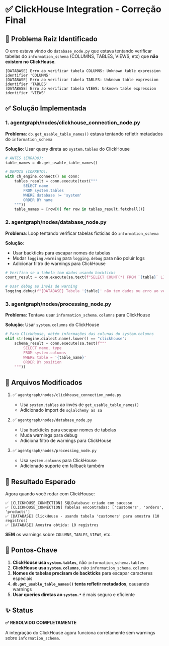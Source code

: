 # ✅ ClickHouse Integration - Correção Final

## 🎯 Problema Raiz Identificado

O erro estava vindo do `database_node.py` que estava tentando verificar tabelas do `information_schema` (COLUMNS, TABLES, VIEWS, etc) que **não existem no ClickHouse**.

```
[DATABASE] Erro ao verificar tabela COLUMNS: Unknown table expression identifier 'COLUMNS'
[DATABASE] Erro ao verificar tabela TABLES: Unknown table expression identifier 'TABLES'
[DATABASE] Erro ao verificar tabela VIEWS: Unknown table expression identifier 'VIEWS'
```

## ✅ Solução Implementada

### 1. **agentgraph/nodes/clickhouse_connection_node.py**

**Problema**: `db.get_usable_table_names()` estava tentando refletir metadados do `information_schema`

**Solução**: Usar query direta ao `system.tables` do ClickHouse

```python
# ANTES (ERRADO):
table_names = db.get_usable_table_names()

# DEPOIS (CORRETO):
with ch_engine.connect() as conn:
    tables_result = conn.execute(text("""
        SELECT name
        FROM system.tables
        WHERE database != 'system'
        ORDER BY name
    """))
    table_names = [row[0] for row in tables_result.fetchall()]
```

### 2. **agentgraph/nodes/database_node.py**

**Problema**: Loop tentando verificar tabelas fictícias do `information_schema`

**Solução**: 
- Usar backticks para escapar nomes de tabelas
- Mudar `logging.warning` para `logging.debug` para não poluir logs
- Adicionar filtro de warnings para ClickHouse

```python
# Verifica se a tabela tem dados usando backticks
count_result = conn.execute(sa.text(f"SELECT COUNT(*) FROM `{table}` LIMIT 1"))

# Usar debug ao invés de warning
logging.debug(f"[DATABASE] Tabela '{table}' não tem dados ou erro ao verificar")
```

### 3. **agentgraph/nodes/processing_node.py**

**Problema**: Tentava usar `information_schema.columns` para ClickHouse

**Solução**: Usar `system.columns` do ClickHouse

```python
# Para ClickHouse, obtém informações das colunas do system.columns
elif str(engine.dialect.name).lower() == "clickhouse":
    schema_result = conn.execute(sa.text(f"""
        SELECT name, type
        FROM system.columns
        WHERE table = '{table_name}'
        ORDER BY position
    """))
```

## 📝 Arquivos Modificados

1. ✅ `agentgraph/nodes/clickhouse_connection_node.py`
   - Usa `system.tables` ao invés de `get_usable_table_names()`
   - Adicionado import de `sqlalchemy as sa`

2. ✅ `agentgraph/nodes/database_node.py`
   - Usa backticks para escapar nomes de tabelas
   - Muda warnings para debug
   - Adiciona filtro de warnings para ClickHouse

3. ✅ `agentgraph/nodes/processing_node.py`
   - Usa `system.columns` para ClickHouse
   - Adicionado suporte em fallback também

## 🧪 Resultado Esperado

Agora quando você rodar com ClickHouse:

```
✅ [CLICKHOUSE_CONNECTION] SQLDatabase criado com sucesso
✅ [CLICKHOUSE_CONNECTION] Tabelas encontradas: ['customers', 'orders', 'products']
✅ [DATABASE] ClickHouse - usando tabela 'customers' para amostra (10 registros)
✅ [DATABASE] Amostra obtida: 10 registros
```

**SEM** os warnings sobre `COLUMNS`, `TABLES`, `VIEWS`, etc.

## 🔑 Pontos-Chave

1. **ClickHouse usa `system.tables`**, não `information_schema.tables`
2. **ClickHouse usa `system.columns`**, não `information_schema.columns`
3. **Nomes de tabelas precisam de backticks** para escapar caracteres especiais
4. **`db.get_usable_table_names()` tenta refletir metadados**, causando warnings
5. **Usar queries diretas ao `system.*`** é mais seguro e eficiente

## ✨ Status

**✅ RESOLVIDO COMPLETAMENTE**

A integração do ClickHouse agora funciona corretamente sem warnings sobre `information_schema`.

